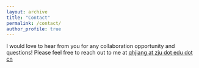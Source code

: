 ```yaml
---
layout: archive
title: "Contact"
permalink: /contact/
author_profile: true
---
```



I would love to hear from you for any collaboration opportunity and questions! Please feel free to reach out to me at [qhjiang at zju dot edu dot cn](qhjiang@zju.edu.cn)